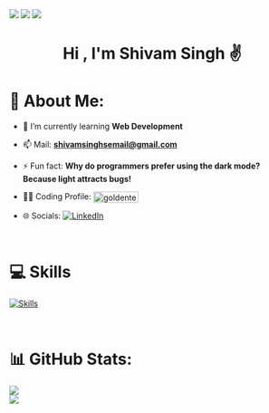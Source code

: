 
<img src="https://user-images.githubusercontent.com/74038190/212284100-561aa473-3905-4a80-b561-0d28506553ee.gif" />
<img  src="https://user-images.githubusercontent.com/74038190/240304586-d48893bd-0757-481c-8d7e-ba3e163feae7.png" />
<img src="https://user-images.githubusercontent.com/74038190/212284100-561aa473-3905-4a80-b561-0d28506553ee.gif" /> 
<h1 align="center"> Hi , I'm Shivam Singh ✌️ </h1> 


# 💫 About Me:

- 🌱 I’m currently learning **Web Development**

- 📫 Mail: **shivamsinghsemail@gmail.com**

- ⚡ Fun fact: **Why do programmers prefer using the dark mode? Because light attracts bugs!**

- 👨‍💻 Coding Profile: <a href="https://leetcode.com/u/I-ShivamSingh/" target="blank"><img align="center" src="https://cdn.icon-icons.com/icons2/2530/PNG/512/leetcode_button_icon_151892.png" alt="goldenterminator" height="20" width="80" /></a>

- 🌐 Socials: [![LinkedIn](https://img.shields.io/badge/LinkedIn-0A66C2?style=flat&logo=linkedin&logoColor=white)](https://www.linkedin.com/in/i-shivamsingh/)

<br>

# 💻 Skills 
[![Skills](https://skillicons.dev/icons?i=cpp,html,css,js,mongodb,express,react,nodejs)](https://skillicons.dev)

<br>

# 📊 GitHub Stats:
![](https://github-readme-streak-stats.herokuapp.com/?user=I-ShivamSingh&theme=highcontrast&hide_border=true)<br/>
![](https://github-readme-stats.vercel.app/api/top-langs/?username=I-ShivamSingh&theme=highcontrast&hide_border=true&include_all_commits=true&count_private=true&layout=compact)

</body>
